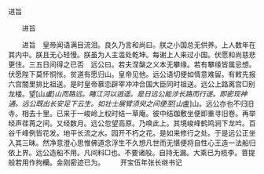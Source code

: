   进旨
　　




　　进旨

　　进旨　皇帝闻语满目流泪。良久乃言和尚曰。朕之小国总无供养。上人数年在其内中。朕且无心轻慢。朕虽为人主滥处乾坤。每谢上人来过小国。伏愿和尚慈悲更住。三五日间得之已否　远公曰。若夫涅槃之义本无攀缘。若有攀缘皆属忌想。伏愿陛下莫怀恫怅。贫道有愿归山。皇帝见他。远公语切便如情意难留。有敕先报六宫闇里排比祖送。是时皇帝慕恋辟宰冲冲合国大臣同时祖送。远公上路离宫□别龙楼。望[山*盧]山而路远。睹江河以逍遥。是日远公能涉长路而行遂。即密现神通。远公既出长安足下云生。如壮士展臂须臾之间便至[山*盧]山。远公亦也不归旧寺。相去十里。已来于一峻岭上权时结一草庵。彼中结跏敷坐便即重寻旧卷。再举经声荏苒之间。又经数月。远公忽望高原。乃唤此上。其境峻峰鹤鸣涧下龙吟。百谷千峰例皆花发。地平长流之水。园开不朽之花。是如来修行之处。于是远公正坐入其三昧。然净意澄心思惟佛道念浮生不久想凡世而无愖便将自性心王造一法船归依上界。远公造船不用。凡间料□也。不要诸般。自持无漏。大乘已为榄李。菩提般若用作拘欗。金刚密迹已为。
　　开宝伍年张长继书记

